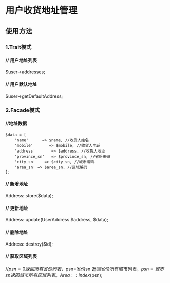 # 用户收货地址管理


## 使用方法

### 1.Trait模式

#### // 用户地址列表
$user->addresses;

#### // 用户默认地址
$user->getDefaultAddress;


### 2.Facade模式
#### //地址数据

```
$data = [
	'name'      => $name, //收货人姓名
	'mobile'       => $mobile, //收货人电话
	'address'       => $address, //收货人地址
	'province_sn'   => $province_sn, //省份编码
	'city_sn'    => $city_sn, //城市编码
	'area_sn' => $area_sn, //区域编码
];
```

#### // 新增地址
Address::store($data);

#### // 更新地址
Address::update(UserAddress $address, $data);

#### // 删除地址
Address::destroy($id);

#### // 获取区域列表
//$psn=0 返回所有省份列表，$psn=省份sn 返回省份所有城市列表，$psn=城市sn 返回城市所有区域列表。
Area::index($psn); 
